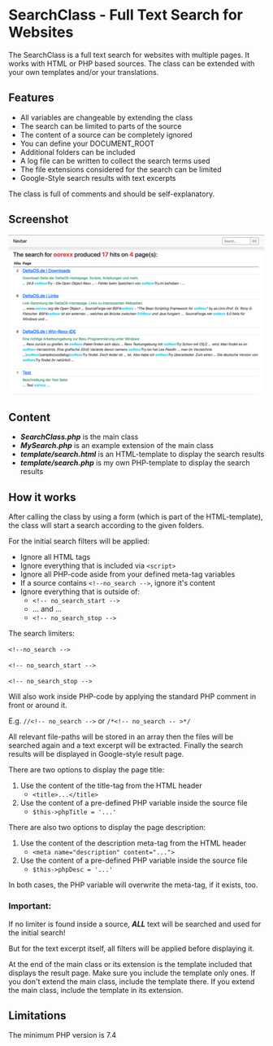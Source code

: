 # SearchClass - Full Text Search for Websites

The SearchClass is a full text search for websites with multiple pages. It works with HTML or PHP based sources. The class can be extended with your own templates and/or your translations.

## Features
- All variables are changeable by extending the class
- The search can be limited to parts of the source
- The content of a source can be completely ignored
- You can define your DOCUMENT_ROOT
- Additional folders can be included
- A log file can be written to collect the search terms used
- The file extensions considered for the search can be limited
- Google-Style search results with text excerpts

The class is full of comments and should be self-explanatory.

## Screenshot

![Search Result Page][image-1]

## Content
- ***SearchClass.php*** is the main class
- ***MySearch.php*** is an example extension of the main class
- ***template/search.html*** is an HTML-template to display the search results
- ***template/search.php*** is my own PHP-template to display the search results

## How it works
After calling the class by using a form (which is part of the HTML-template), the class will start a search according to the given folders.

For the initial search filters will be applied:

- Ignore all HTML tags
- Ignore everything that is included via `<script>`
- Ignore all PHP-code aside from your defined meta-tag variables
- If a source contains `<!--no_search -->`, ignore it's content
- Ignore everything that is outside of:
	- `<!-- no_search_start -->`
	- ... and ...
	- `<!-- no_search_stop -->`

The search limiters:

`<!--no_search -->`

`<!-- no_search_start -->`

`<!-- no_search_stop -->`

Will also work inside PHP-code by applying the standard PHP comment in front or around it.

E.g. `//<!-- no_search -->`  or `/*<!-- no_search -- >*/`

All relevant file-paths will be stored in an array then the files will be searched again and a text excerpt will be extracted. Finally the search results will be displayed in Google-style result page.

There are two options to display the page title:

1. Use the content of the title-tag from the HTML header
    - `<title>...</title>`
2. Use the content of a pre-defined PHP variable inside the source file
    - `$this->phpTitle = '...'`

There are also two options to display the page description:

1. Use the content of the description meta-tag from the HTML header
    - `<meta name="description" content="...">`
2. Use the content of a pre-defined PHP variable inside the source file
    - `$this->phpDesc = '...'`

In both cases, the PHP variable will overwrite the meta-tag, if it exists, too.


### Important:

If no limiter is found inside a source, ***ALL*** text will be searched and used for the initial search!

But for the text excerpt itself, all filters will be applied before displaying it. 

At the end of the main class or its extension is the template included that displays the result page. Make sure you include the template only ones. If you don't extend the main class, include the template there. If you extend the main class, include the template in its extension. 

## Limitations

The minimum PHP version is 7.4

[image-1]:screenshot.png
